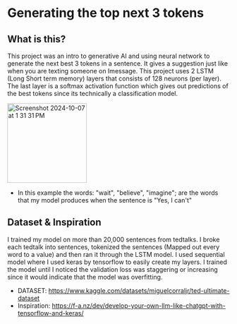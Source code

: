 # Generating the top next 3 tokens

## What is this?

This project was an intro to generative AI and using neural network to generate the next best 3 tokens in a sentence. It gives a suggestion just like when you are texting someone on Imessage. This project uses 2 LSTM (Long Short term memory) layers that consists of 128 neurons (per layer). The last layer is a softmax activation function which gives out predictions of the best tokens since its technically a classification model. 

<img width="180" alt="Screenshot 2024-10-07 at 1 31 31 PM" src="https://github.com/user-attachments/assets/c117e1fd-2917-407b-9356-052085136c30">

* In this example the words: "wait", "believe", "imagine"; are the words that my model produces when the sentence is "Yes, I can't"


## Dataset & Inspiration

I trained my model on more than 20,000 sentences from tedtalks. I broke each tedtalk into sentences, tokenized the sentences (Mapped out every word to a value) and then ran it through the LSTM model. I used sequential model where I used keras by tensorflow to easily create my layers. I trained the model until I noticed the validation loss was staggering or increasing since it would indicate that the model was overfitting.

* DATASET: https://www.kaggle.com/datasets/miguelcorraljr/ted-ultimate-dataset
* Inspiration: https://f-a.nz/dev/develop-your-own-llm-like-chatgpt-with-tensorflow-and-keras/
